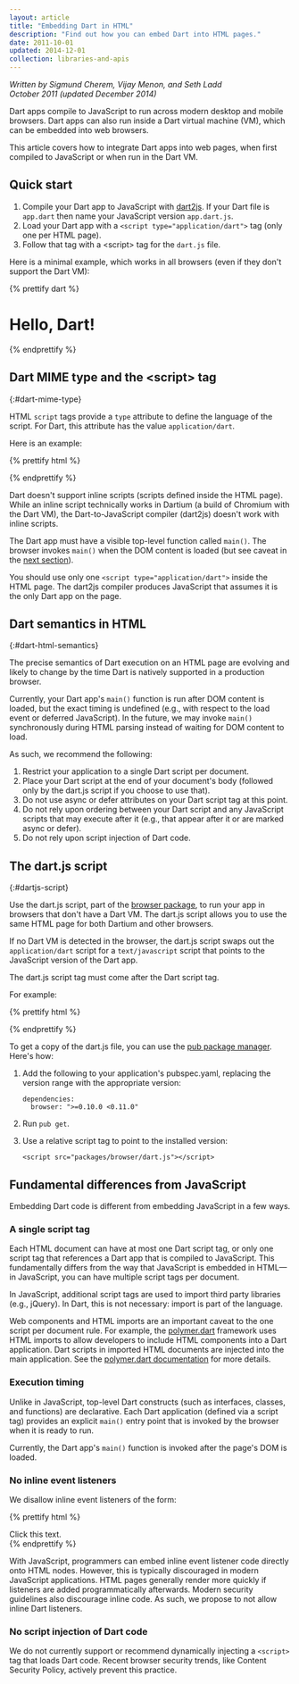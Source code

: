 ```yaml
---
layout: article
title: "Embedding Dart in HTML"
description: "Find out how you can embed Dart into HTML pages."
date: 2011-10-01
updated: 2014-12-01
collection: libraries-and-apis
---
```


<em>Written by Sigmund Cherem, Vijay Menon, and Seth Ladd <br>
October 2011
(updated December 2014)</em>

Dart apps compile to JavaScript to run across modern desktop and mobile
browsers. Dart apps can also run inside a Dart virtual machine (VM), which can be
embedded into web browsers.

This article covers how to integrate Dart apps into web pages, when first
compiled to JavaScript or when run in the Dart VM.

## Quick start

1. Compile your Dart app to JavaScript with
   [dart2js](/tools/dart2js/).
   If your Dart file is `app.dart` then name your JavaScript version
   `app.dart.js`.
1. Load your Dart app with a `<script type="application/dart">` tag
   (only one per HTML page).
1. Follow that tag with a &lt;script&gt; tag for the `dart.js` file.

Here is a minimal example, which works in all browsers (even if they don't
  support the Dart VM):

{% prettify dart %}
<!DOCTYPE html>
<html>
  <head>
    <title>Simple Dart App</title>
  </head>
  <body>
    <h1>Hello, Dart!</h1>
    <script type="application/dart" src="app.dart"></script>
    <script type="text/javascript" src="packages/browser/dart.js"></script>
  </body>
</html>
{% endprettify %}

## Dart MIME type and the &lt;script&gt; tag
{:#dart-mime-type}

HTML `script` tags provide a
`type` attribute to define the language of the script.
For Dart, this attribute has the value `application/dart`.

Here is an example:

{% prettify html %}
<script type="application/dart" src="app.dart"></script>
{% endprettify %}

Dart doesn't support inline scripts (scripts defined inside the HTML page).
While an inline script technically works in Dartium (a build of Chromium
with the Dart VM), the Dart-to-JavaScript compiler (dart2js) doesn't work with inline
scripts.

The Dart app must have a visible top-level function called `main()`.
The browser invokes `main()` when the DOM content is loaded (but see
caveat in the [next section](#dart-html-semantics)).

You should use only one `<script type="application/dart">` inside the HTML
page. The dart2js compiler produces JavaScript that assumes it is
the only Dart app on the page.

## Dart semantics in HTML
{:#dart-html-semantics}

The precise semantics of Dart execution on an HTML page are evolving
and likely to change by the time Dart is natively supported in a
production browser.

Currently, your Dart app's `main()` function is run after DOM content
is loaded, but the exact timing is undefined (e.g., with respect to
the load event or deferred JavaScript).  In the future, we may invoke
`main()` synchronously during HTML parsing instead of waiting for DOM
content to load.

As such, we recommend the following:

1. Restrict your application to a single Dart script per document.
1. Place your Dart script at the end of your document's body (followed
   only by the dart.js script if you choose to use that).
1. Do not use async or defer attributes on your Dart script tag at this point.
1. Do not rely upon ordering between your Dart script and any
   JavaScript scripts that may execute after it (e.g., that appear
   after it or are marked async or defer).
1. Do not rely upon script injection of Dart code.

## The dart.js script
{:#dartjs-script}

Use the dart.js script, part of the
[browser package](https://pub.dartlang.org/packages/browser),
to run your app in browsers that don't have a
Dart VM. The dart.js script allows you to use the same HTML page for
both Dartium and other browsers.

If no Dart VM is detected in the browser, the dart.js script swaps out the
`application/dart` script for a
`text/javascript` script that points to the JavaScript version of the
Dart app.

The dart.js script tag must come after the Dart script tag.

For example:

{% prettify html %}
<script type="application/dart" src="awesome_app.dart"></script>
<script type="text/javascript" src="packages/browser/dart.js"></script>
{% endprettify %}

To get a copy of the dart.js file,
you can use the [pub package manager](/tools/pub/).
Here's how:

1. Add the following to your application's pubspec.yaml,
   replacing the version range with the appropriate version:

       dependencies:
         browser: ">=0.10.0 <0.11.0"

2. Run `pub get`.

3. Use a relative script tag to point to the installed version:

       <script src="packages/browser/dart.js"></script>

## Fundamental differences from JavaScript

Embedding Dart code is different from embedding JavaScript
in a few ways.

### A single script tag

Each HTML document can have at most one Dart script tag, or only one
script tag that references a Dart app that is compiled to JavaScript.
This fundamentally differs from the way
that JavaScript is embedded in HTML&mdash;in
JavaScript, you can have multiple script tags per document.

In JavaScript, additional script tags are used to import third party libraries
(e.g., jQuery).  In Dart, this is not necessary: import is part of the language.

Web components and HTML imports are an important caveat to the one
script per document rule.  For example, the [polymer.dart](/polymer/)
framework uses HTML imports to allow developers to include HTML components into a
Dart application.  Dart scripts in imported HTML documents are
injected into the main application.  See the [polymer.dart
documentation](/polymer/) for more details.

### Execution timing

Unlike in JavaScript,
top-level Dart constructs (such as interfaces, classes, and functions)
are declarative.
Each Dart application (defined via a script tag)
provides an explicit `main()` entry point
that is invoked by the browser when it is ready to run.

Currently, the Dart app's `main()` function
is invoked after the page's DOM is loaded.

### No inline event listeners

We disallow inline event listeners of the form:

{% prettify html %}
<div onclick="foo()">Click this text.</div>
{% endprettify %}

With JavaScript, programmers can embed inline event listener code
directly onto HTML nodes.
However, this is typically discouraged in modern JavaScript applications.
HTML pages generally render more quickly
if listeners are added programmatically afterwards.
Modern security guidelines also discourage inline code.
As such, we propose to not allow inline Dart listeners.

### No script injection of Dart code

We do not currently support or recommend dynamically injecting a
`<script>` tag that loads Dart code. Recent browser security trends,
like Content Security Policy, actively prevent this practice.
